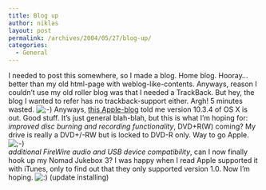 ```yaml
---
title: Blog up
author: niklas
layout: post
permalink: /archives/2004/05/27/blog-up/
categories:
  - General
---
```

I needed to post this somewhere, so I made a blog. Home blog. Hooray&#8230; better than my old html-page with weblog-like-contents. Anyways, reason I couldn&#8217;t use my old roller blog was that I needed a TrackBack. But hey, the blog I wanted to refer has no trackback-support either. Argh! 5 minutes wasted. <img src='http://blog.saers.com/wp-includes/images/smilies/icon_wink.gif' alt=';-)' class='wp-smiley' /> Anyways, [this Apple-blog][1] told me version 10.3.4 of OS X is out. Good stuff. It&#8217;s just general blah-blah, but this is what I&#8217;m hoping for:  
*improved disc burning and recording functionality*, DVD+R(W) coming? My drive is really a DVD+/-RW but is locked to DVD-R only. Way to go Apple. <img src='http://blog.saers.com/wp-includes/images/smilies/icon_wink.gif' alt=';-)' class='wp-smiley' />  
*additional FireWire audio and USB device compatibility*, can I now finally hook up my Nomad Jukebox 3? I was happy when I read Apple supported it with iTunes, only to find out that they only supported version 1.0. Now I&#8217;m hoping. <img src='http://blog.saers.com/wp-includes/images/smilies/icon_smile.gif' alt=':)' class='wp-smiley' /> (update installing)

 [1]: http://apple.weblogsinc.com/entry/8661113800155423/